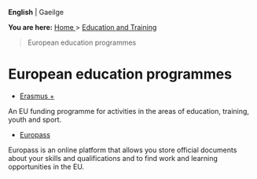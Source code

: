 **English** |  Gaeilge 

**You are here:** [ Home ](/en/) > [ Education and Training ](/en/education/)
> European education programmes

#  European education programmes

  * [ Erasmus + ](/en/education/european-education-programmes/erasmus-plus/)

An EU funding programme for activities in the areas of education, training,
youth and sport.

  * [ Europass ](/en/education/european-education-programmes/europass/)

Europass is an online platform that allows you store official documents about
your skills and qualifications and to find work and learning opportunities in
the EU.
